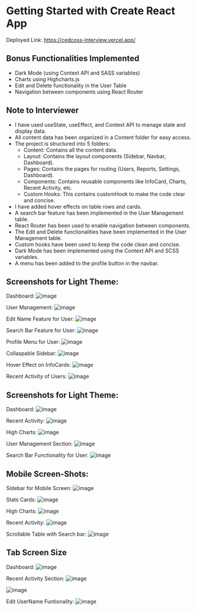 # Getting Started with Create React App

Deployed Link: https://cedcoss-interview.vercel.app/

## Bonus Functionalities Implemented
- Dark Mode (using Context API and SASS variables)
- Charts using Highcharts.js
- Edit and Delete functionality in the User Table
- Navigation between components using React Router

## Note to Interviewer
- I have used useState, useEffect, and Context API to manage state and display data.
- All content data has been organized in a Content folder for easy access.
- The project is structured into 5 folders:
    - Content: Contains all the content data.
    - Layout: Contains the layout components (Sidebar, Navbar, Dashboard).
    - Pages: Contains the pages for routing (Users, Reports, Settings, Dashboard).
    - Components: Contains reusable components like InfoCard, Charts, Recent Activity, etc.
    - Custom Hooks: This contains customHook to make the code clear and concise.
- I have added hover effects on table rows and cards.
- A search bar feature has been implemented in the User Management table.
- React Router has been used to enable navigation between components.
- The Edit and Delete functionalities have been implemented in the User Management table.
- Custom hooks have been used to keep the code clean and concise.
- Dark Mode has been implemented using the Context API and SCSS variables.
- A menu has been added to the profile button in the navbar.

## Screenshots for Light Theme:
Dashboard:
![image](https://github.com/user-attachments/assets/328fc0fd-8584-4b29-9a4f-25ef2e27e62e)

User Management:
![image](https://github.com/user-attachments/assets/61b6200d-74f7-49ff-8b72-5bb1dec1543d)

Edit Name Feature for User:
![image](https://github.com/user-attachments/assets/18a6ccbb-20f0-4f86-b121-066056cd8477)

Search Bar Feature for User:
![image](https://github.com/user-attachments/assets/4a4cd0aa-79d1-47de-95f5-1dc947038a65)

Profile Menu for User:
![image](https://github.com/user-attachments/assets/46cbd7a7-d6c8-4c8b-a98d-0191c1f57420)

Collaspable Sidebar:
![image](https://github.com/user-attachments/assets/fba493e0-0353-47ae-8630-03a20fe85ce8)

Hover Effect on InfoCards:
![image](https://github.com/user-attachments/assets/c0aff5e2-008a-4779-9947-aa0dc315dd2f)

Recent Activity of Users:
![image](https://github.com/user-attachments/assets/ae04812b-e772-4c9e-95e2-c92266eaadc2)


## Screenshots for Light Theme:
Dashboard:
![image](https://github.com/user-attachments/assets/aeac6410-e448-4e65-9c0c-8db8e2dfebcd)

Recent Activity:
![image](https://github.com/user-attachments/assets/08c2241a-bd3f-4565-8475-d42f171f1281)

High Charts:
![image](https://github.com/user-attachments/assets/393aa41f-9161-4bc0-995c-ba645b8fc11e)

User Management Section:
![image](https://github.com/user-attachments/assets/e63bcb43-eb0e-4550-aad2-229a0db71e03)

Search Bar Functionality for User:
![image](https://github.com/user-attachments/assets/a322b2d0-969b-422a-8de2-4f32c20a25c9)


## Mobile Screen-Shots:
Sidebar for Mobile Screen:
![image](https://github.com/user-attachments/assets/b0161712-5ba5-4202-946a-fcffcc5be84d)

Stats Cards:
![image](https://github.com/user-attachments/assets/8901e2e7-6412-4bf0-85b9-39faa03e70b9)

High Charts:
![image](https://github.com/user-attachments/assets/5e78d54a-4fce-419a-a6d2-abe619959432)

Recent Activity:
![image](https://github.com/user-attachments/assets/ebaaa294-f0f4-46b9-96ab-b3c0a8313e90)

Scrollable Table with Search bar:
![image](https://github.com/user-attachments/assets/f6451655-bc88-447c-9e98-2c6a5d143408)


## Tab Screen Size
Dashboard:
![image](https://github.com/user-attachments/assets/6de9a5d2-4040-42e3-94c0-89b1564fb3dc)

Recent Activity Section:
![image](https://github.com/user-attachments/assets/83203e1f-1d68-4946-9c73-683d39772cfb)

![image](https://github.com/user-attachments/assets/6458d56c-2b4f-4584-8d96-78734a9fc51d)

Edit UserName Funtionality:
![image](https://github.com/user-attachments/assets/f0feee10-32f5-41af-8d04-9160d675811b)


